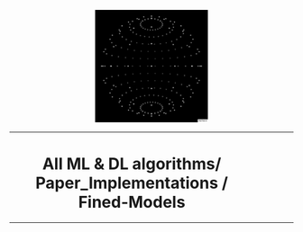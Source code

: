 <p align="center">
  <img src="extra\8JIe.gif" height="200"/>
</p>
<hr>
<h1 align="center" style="padding-right: 70px">All ML & DL algorithms/ Paper_Implementations / Fined-Models</h1>
<hr>
